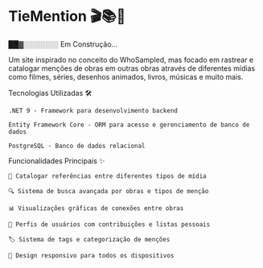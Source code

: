# TieMention 🎬📚🎵

██▓░️░️░️░️░️░️░️ Em Construção...

Um site inspirado no conceito do WhoSampled, mas focado em rastrear e catalogar menções de obras em outras obras através de diferentes mídias como filmes, séries, desenhos animados, livros, músicas e muito mais.

Tecnologias Utilizadas 🛠️

    .NET 9 - Framework para desenvolvimento backend

    Entity Framework Core - ORM para acesso e gerenciamento de banco de dados

    PostgreSQL - Banco de dados relacional
    
Funcionalidades Principais ✨

    🎥 Catalogar referências entre diferentes tipos de mídia

    🔍 Sistema de busca avançada por obras e tipos de menção

    📊 Visualizações gráficas de conexões entre obras

    👥 Perfis de usuários com contribuições e listas pessoais

    🏷️ Sistema de tags e categorização de menções

    📱 Design responsivo para todos os dispositivos
